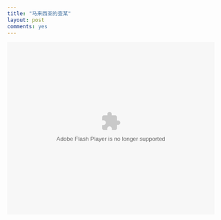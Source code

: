 ```yaml
---
title: "马来西亚的查某"
layout: post
comments: yes
---
```


<embed src="http://player.youku.com/player.php/sid/XNzE2MzA5OTIw/v.swf" allowFullScreen="true" quality="high" width="480" height="400" align="middle" allowScriptAccess="always" type="application/x-shockwave-flash"></embed>